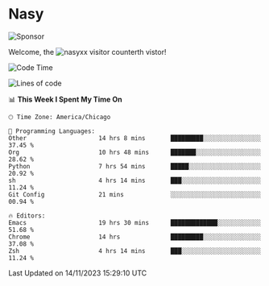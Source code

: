 # Nasy

<!--
<p align="center">
<img height="200" src="https://github-readme-stats.vercel.app/api?username=nasyxx&count_private=true&show_icons=true&theme=dracula&include_all_commits=true"/>
<img height="200" src="https://github-readme-stats.vercel.app/api/top-langs/?username=nasyxx&theme=dracula&hide=html,jupyter+notebook&count_private=true&show_icons=true"/>
</p>

  
----------------
-->

![Sponsor](https://img.shields.io/static/v1.svg?label=Sponsor&message=%E2%9D%A4&logo=GitHub&style=flat&color=pink)
 
Welcome, the ![nasyxx visitor counter](https://count.getloli.com/get/@nasyxx?theme=rule34)th vistor!
 
<!--START_SECTION:waka-->
![Code Time](http://img.shields.io/badge/Code%20Time-3%2C957%20hrs%2018%20mins-blue)

![Lines of code](https://img.shields.io/badge/From%20Hello%20World%20I%27ve%20Written-6.3%20million%20lines%20of%20code-blue)

📊 **This Week I Spent My Time On** 

```text
🕑︎ Time Zone: America/Chicago

💬 Programming Languages: 
Other                    14 hrs 8 mins       █████████░░░░░░░░░░░░░░░░   37.45 % 
Org                      10 hrs 48 mins      ███████░░░░░░░░░░░░░░░░░░   28.62 % 
Python                   7 hrs 54 mins       █████░░░░░░░░░░░░░░░░░░░░   20.92 % 
sh                       4 hrs 14 mins       ███░░░░░░░░░░░░░░░░░░░░░░   11.24 % 
Git Config               21 mins             ░░░░░░░░░░░░░░░░░░░░░░░░░   00.94 % 

🔥 Editors: 
Emacs                    19 hrs 30 mins      █████████████░░░░░░░░░░░░   51.68 % 
Chrome                   14 hrs              █████████░░░░░░░░░░░░░░░░   37.08 % 
Zsh                      4 hrs 14 mins       ███░░░░░░░░░░░░░░░░░░░░░░   11.24 % 
```


 Last Updated on 14/11/2023 15:29:10 UTC
<!--END_SECTION:waka-->

<!-- ![visitors](https://visitor-badge.laobi.icu/badge?page_id=nasyxx.nasyxx) -->
